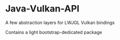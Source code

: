 # Java-Vulkan-API
A few abstraction layers for LWJGL Vulkan bindings

Contains a light bootstrap-dedicated package
